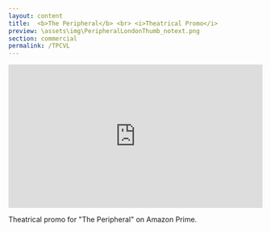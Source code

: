 ```yaml
---
layout: content
title:  <b>The Peripheral</b> <br> <i>Theatrical Promo</i>
preview: \assets\img\PeripheralLondonThumb_notext.png
section: commercial
permalink: /TPCVL
---
```



<div style="padding:56.25% 0 0 0;position:relative;"><iframe src="https://player.vimeo.com/video/797198307?h=6787a6b350&amp;badge=0&amp;autopause=0&amp;player_id=0&amp;app_id=58479" frameborder="0" allow="autoplay; fullscreen; picture-in-picture" allowfullscreen style="position:absolute;top:0;left:0;width:100%;height:100%;" title="London v Clanton Featurette | The Peripheral Season 1 | Prime Video"></iframe></div><script src="https://player.vimeo.com/api/player.js"></script>


Theatrical promo for "The Peripheral" on Amazon Prime.